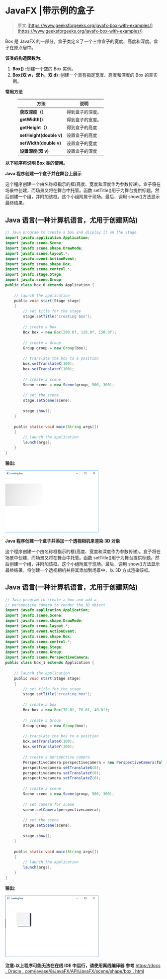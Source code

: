 # JavaFX |带示例的盒子

> 原文:[https://www.geeksforgeeks.org/javafx-box-with-examples/](https://www.geeksforgeeks.org/javafx-box-with-examples/)

Box 是 JavaFX 的一部分。盒子类定义了一个三维盒子的宽度、高度和深度。盒子在原点居中。

**该类的构造函数为:**

1.  **Box()** :创建一个空的 Box 实例。
2.  **Box(双 w，双 h，双 d)** :创建一个具有指定宽度、高度和深度的 Box 的空实例。

**常用方法**

<figure class="table">

| 方法 | 说明 |
| --- | --- |
| **获取深度（）** | 得到盒子的深度。 |
| **getWidth()** | 得到盒子的宽度。 |
| **getHeight（）** | 得到盒子的高度 |
| **setHeight(double v)** | 设置盒子的高度 |
| **setWidth(double v)** | 设置盒子的宽度 |
| **设置深度(双 v)** | 设置盒子的深度 |

</figure>

**以下程序将说明 Box 类的使用。**

**Java 程序创建一个盒子并在舞台上展示**

这个程序创建一个由名称框指示的框(高度、宽度和深度作为参数传递)。盒子将在场景中创建，而场景又将在舞台中托管。函数 setTitle()用于为舞台提供标题。然后创建一个组，并附加该框。这个小组附属于现场。最后，调用 show()方法显示最终结果。

## Java 语言(一种计算机语言，尤用于创建网站)

```java
// Java program to create a box and display it on the stage
import javafx.application.Application;
import javafx.scene.Scene;
import javafx.scene.shape.DrawMode;
import javafx.scene.layout.*;
import javafx.event.ActionEvent;
import javafx.scene.shape.Box;
import javafx.scene.control.*;
import javafx.stage.Stage;
import javafx.scene.Group;
public class box_0 extends Application {

    // launch the application
    public void start(Stage stage)
    {
        // set title for the stage
        stage.setTitle("creating box");

        // create a box
        Box box = new Box(200.0f, 120.0f, 150.0f);

        // create a Group
        Group group = new Group(box);

        // translate the box to a position
        box.setTranslateX(100);
        box.setTranslateY(100);

        // create a scene
        Scene scene = new Scene(group, 500, 300);

        // set the scene
        stage.setScene(scene);

        stage.show();
    }

    public static void main(String args[])
    {
        // launch the application
        launch(args);
    }
}
```

**输出:**

![](img/9c3d401d33c04b2a75f2d75795878eba.png)

**Java 程序创建一个盒子并添加一个透视相机来渲染 3D 对象**

这个程序创建一个由名称框指示的框(高度、宽度和深度作为参数传递)。盒子将在场景中创建，而场景又将在舞台中托管。函数 setTitle()用于为舞台提供标题。然后创建一个组，并附加该框。这个小组附属于现场。最后，调用 show()方法显示最终结果。将创建一个透视相机并将其添加到场景中，以 3D 方式渲染该框。

## Java 语言(一种计算机语言，尤用于创建网站)

```java
// Java program to create a box and add a
// perspective camera to render the 3D object
import javafx.application.Application;
import javafx.scene.Scene;
import javafx.scene.shape.DrawMode;
import javafx.scene.layout.*;
import javafx.event.ActionEvent;
import javafx.scene.shape.Box;
import javafx.scene.control.*;
import javafx.stage.Stage;
import javafx.scene.Group;
import javafx.scene.PerspectiveCamera;
public class box_1 extends Application {

    // launch the application
    public void start(Stage stage)
    {
        // set title for the stage
        stage.setTitle("creating box");

        // create a box
        Box box = new Box(70.0f, 70.0f, 40.0f);

        // create a Group
        Group group = new Group(box);

        // translate the box to a position
        box.setTranslateX(100);
        box.setTranslateY(100);

        // create a perspective camera
        PerspectiveCamera perspectivecamera = new PerspectiveCamera(false);
        perspectivecamera.setTranslateX(0);
        perspectivecamera.setTranslateY(0);
        perspectivecamera.setTranslateZ(0);

        // create a scene
        Scene scene = new Scene(group, 500, 300);

        // set camera for scene
        scene.setCamera(perspectivecamera);

        // set the scene
        stage.setScene(scene);

        stage.show();
    }

    public static void main(String args[])
    {
        // launch the application
        launch(args);
    }
}
```

**输出:**

![](img/39938c8546b99b07d2a3ce61e6033c45.png)

**注意:以上程序可能无法在在线 IDE 中运行，请使用离线编译器**
**参考**
[https://docs . Oracle . com/javase/8/JavaFX/API/JavaFX/scene/shape/box . html](https://docs.oracle.com/javase/8/javafx/api/javafx/scene/shape/Box.html)